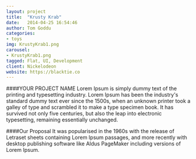 ```yaml
---
layout: project
title:  "Krusty Krab"
date:   2014-04-25 16:54:46
author: Tom Goddu
categories:
- toys
img: KrustyKrab1.png
carousel:
- KrustyKrab1.png
tagged: Flat, UI, Development
client: Nickelodeon
website: https://blacktie.co
---
```

####YOUR PROJECT NAME
Lorem Ipsum is simply dummy text of the printing and typesetting industry. Lorem Ipsum has been the industry's standard dummy text ever since the 1500s, when an unknown printer took a galley of type and scrambled it to make a type specimen book. It has survived not only five centuries, but also the leap into electronic typesetting, remaining essentially unchanged.

####Our Proposal
It was popularised in the 1960s with the release of Letraset sheets containing Lorem Ipsum passages, and more recently with desktop publishing software like Aldus PageMaker including versions of Lorem Ipsum.
